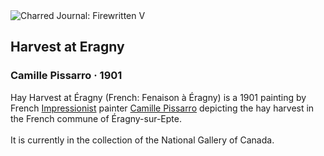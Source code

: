 <div class="artwork-of-the-day">
  <div class="container">
    <div class="img-wrapper">
      <img
        src="https://uploads1.wikiart.org/images/camille-pissarro/harvest-at-eragny-1901.jpg!Large.jpg"
        alt="Charred Journal: Firewritten V" />
    </div>
    <div class="artwork-detail">
      <div class="artwork-origin"> 
        <h2 class="artwork-name">Harvest at Eragny</h2>
        <h3 class="artist">
          Camille Pissarro
                    ·  1901
        </h3>
      </div>
      <p class="description">
        <span class="artwork-description-text ng-binding" ng-bind-html="viewModel.ArtworkOfTheDay.Description | unsafe">Hay Harvest at Éragny (French: Fenaison à Éragny) is a 1901 painting by French <a target="_blank" href="/en/artists-by-art-movement/impressionism">Impressionist</a> painter <a target="_blank" href="/en/camille-pissarro">Camille Pissarro</a> depicting the hay harvest in the French commune of Éragny-sur-Epte.
<br>
<br>It is currently in the collection of the National Gallery of Canada.</span>
                        <div class="text-shadow-container ng-hide" ng-show="showShadow"></div>
      </p>
    </div>
  </div>

</div>
